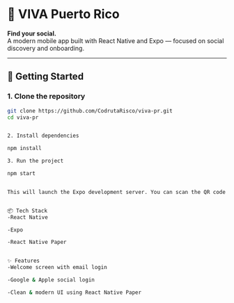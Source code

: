 # 📱 VIVA Puerto Rico

**Find your social.**  
A modern mobile app built with React Native and Expo — focused on social discovery and onboarding.

---

## 🚀 Getting Started

### 1. Clone the repository

```bash
git clone https://github.com/CodrutaRisco/viva-pr.git
cd viva-pr


2. Install dependencies

npm install

3. Run the project

npm start


This will launch the Expo development server. You can scan the QR code with the Expo Go app on your phone.


📦 Tech Stack
-React Native

-Expo

-React Native Paper


✨ Features
-Welcome screen with email login

-Google & Apple social login 

-Clean & modern UI using React Native Paper





